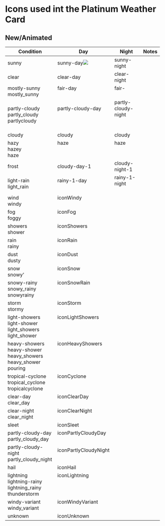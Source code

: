 # Icons used int the Platinum Weather Card

## New/Animated

| Condition                                                                 | Day                                                                                                            | Night                                   | Notes |
| ------------------------------------------------------------------------- | -------------------------------------------------------------------------------------------------------------- | --------------------------------------- | ----- |
| sunny                                                                     | sunny-day![](https://raw.githubusercontent.com/Makin-Things/platinum-weather-card/master/dist/a-sunny-day.svg) | sunny-night                             |
| clear                                                                     | clear-day                                                                                                      | clear-night                             |
| mostly-sunny<br>mostly_sunny                                              | fair-day<br>&nbsp;                                                                                             | fair-<br>&nbsp;                         |
| partly-cloudy<br>partly_cloudy<br>partlycloudy                            | partly-cloudy-day<br>&nbsp;<br>&nbsp;                                                                          | partly-cloudy-night<br>&nbsp;<br>&nbsp; |
| cloudy                                                                    | cloudy                                                                                                         | cloudy                                  |
| hazy<br>hazey<br>haze                                                     | haze<br><br>&nbsp;                                                                                             | haze<br><br>&nbsp;                      |
| frost                                                                     | cloudy-day-1                                                                                                   | cloudy-night-1                          |
| light-rain<br>light_rain                                                  | rainy-1-day<br>&nbsp;                                                                                          | rainy-1-night<br>&nbsp;                 |
| wind<br>windy                                                             | iconWindy<br>&nbsp;                                                                                            |
| fog<br>foggy                                                              | iconFog<br>&nbsp;                                                                                              |
| showers<br>shower                                                         | iconShowers<br>&nbsp;                                                                                          |
| rain<br>rainy                                                             | iconRain<br>&nbsp;                                                                                             |
| dust<br>dusty                                                             | iconDust<br>&nbsp;                                                                                             |
| snow<br>snowy'                                                            | iconSnow<br>&nbsp;                                                                                             |
| snowy-rainy<br>snowy_rainy<br>snowyrainy                                  | iconSnowRain<br><br>&nbsp;                                                                                     |
| storm<br>stormy                                                           | iconStorm<br>&nbsp;                                                                                            |
| light-showers<br>light-shower<br>light_showers<br>light_shower            | iconLightShowers<br><br><br>&nbsp;                                                                             |
| heavy-showers<br>heavy-shower<br>heavy_showers<br>heavy_shower<br>pouring | iconHeavyShowers<br><br><br><br>&nbsp;                                                                         |
| tropical-cyclone<br>tropical_cyclone<br>tropicalcyclone                   | iconCyclone<br><br>&nbsp;                                                                                      |
| clear-day<br>clear_day                                                    | iconClearDay<br>&nbsp;                                                                                         |
| clear-night<br>clear_night                                                | iconClearNight<br>&nbsp;                                                                                       |
| sleet                                                                     | iconSleet                                                                                                      |
| partly-cloudy-day<br>partly_cloudy_day                                    | iconPartlyCloudyDay<br>&nbsp;                                                                                  |
| partly-cloudy-night<br>partly_cloudy_night                                | iconPartlyCloudyNight<br>&nbsp;                                                                                |
| hail                                                                      | iconHail                                                                                                       |
| lightning<br>lightning-rainy<br>lightning_rainy<br>thunderstorm           | iconLightning<br><br><br>&nbsp;                                                                                |
| windy-variant<br>windy_variant                                            | iconWindyVariant<br>&nbsp;                                                                                     |
| unknown                                                                   | iconUnknown                                                                                                    |
